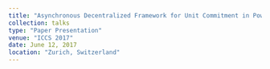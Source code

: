 ```yaml
---
title: "Asynchronous Decentralized Framework for Unit Commitment in Power Systems"
collection: talks
type: "Paper Presentation"
venue: "ICCS 2017"
date: June 12, 2017
location: "Zurich, Switzerland"
---
```

